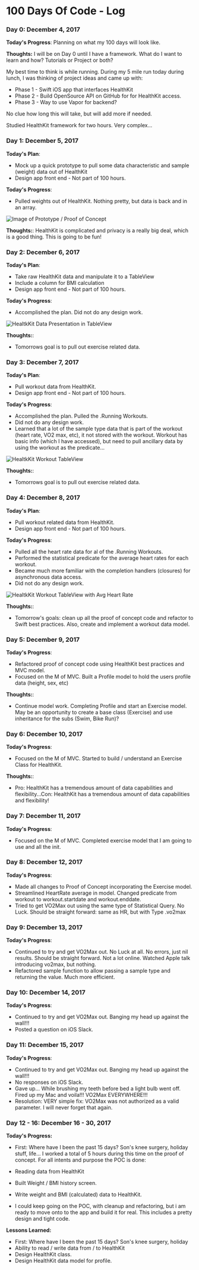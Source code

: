 # 100 Days Of Code - Log

### Day 0: December 4, 2017

**Today's Progress**: Planning on what my 100 days will look like.

**Thoughts:** I will be on Day 0 until I have a framework. What do I want to learn and how? Tutorials or Project or both?

My best time to think is while running. During my 5 mile run today during lunch, I was thinking of project ideas and came up with:
* Phase 1 - Swift iOS app that interfaces HealthKit
* Phase 2 - Build OpenSource API on GitHub for for HealthKit access.
* Phase 3 - Way to use Vapor for backend?

No clue how long this will take, but will add more if needed.

Studied HealthKit framework for two hours. Very complex...

### Day 1: December 5, 2017

**Today's Plan**:
* Mock up a quick prototype to pull some data characteristic and sample (weight) data out of HealthKit
* Design app front end - Not part of 100 hours.

**Today's Progress**:
* Pulled weights out of HealthKit. Nothing pretty, but data is back and in an array.

![Image of Prototype / Proof of Concept](https://richgabrielli.github.io/images/HealthKit-Proto.jpg)

**Thoughts:**:
HealthKit is complicated and privacy is a really big deal, which is a good thing. This is going to be fun!

### Day 2: December 6, 2017

**Today's Plan**:
* Take raw HealthKit data and manipulate it to a TableView
* Include a column for BMI calculation
* Design app front end - Not part of 100 hours.

**Today's Progress**:
* Accomplished the plan. Did not do any design work.

![HealtkKit Data Presentation in TableView](https://richgabrielli.github.io/images/HealthKit-Proto3.jpg)

**Thoughts:**:
* Tomorrows goal is to pull out exercise related data.

### Day 3: December 7, 2017

**Today's Plan**:
* Pull workout data from HealthKit.
* Design app front end - Not part of 100 hours.

**Today's Progress**:
* Accomplished the plan. Pulled the .Running Workouts.
* Did not do any design work.
* Learned that a lot of the sample type data that is part of the workout (heart rate, VO2 max, etc), it not stored with the workout. Workout has basic info (which I have accessed), but need to pull ancillary data by using the workout as the predicate...

![HealtkKit Workout  TableView](https://richgabrielli.github.io/images/HealthKit-Proto3.1.jpg)

**Thoughts:**:
* Tomorrows goal is to pull out exercise related data.

### Day 4: December 8, 2017

**Today's Plan**:
* Pull workout related data from HealthKit.
* Design app front end - Not part of 100 hours.

**Today's Progress**:
* Pulled all the heart rate data for al of the .Running Workouts.
* Performed the statistical predicate for the average heart rates for each workout.
* Became much more familiar with the completion handlers (closures) for asynchronous data access.
* Did not do any design work.

![HealtkKit Workout  TableView with Avg Heart Rate](https://richgabrielli.github.io/images/HealthKit-Proto4.jpg)

**Thoughts:**:
* Tomorrow's goals: clean up all the proof of concept code and refactor to Swift best practices. Also, create and implement a workout data model.

### Day 5: December 9, 2017

**Today's Progress**:
* Refactored proof of concept code using HealthKit best practices and MVC model.
* Focused on the M of MVC. Built a Profile model to hold the users profile data (height, sex, etc)

**Thoughts:**:
* Continue model work. Completing Profile and start an Exercise model. May be an opportunity to create a base class (Exercise) and use inheritance for the subs (Swim, Bike Run)?

### Day 6: December 10, 2017

**Today's Progress**:
* Focused on the M of MVC. Started to build / understand an Exercise Class for HealthKit.

**Thoughts:**:
* Pro: HealthKit has a tremendous amount of data capabilities and flexibility...Con: HealthKit has a tremendous amount of data capabilities and flexibility!

### Day 7: December 11, 2017

**Today's Progress**:
* Focused on the M of MVC. Completed exercise model that I am going to use and all the init.

### Day 8: December 12, 2017

**Today's Progress**:
* Made all changes to Proof of Concept incorporating the Exercise model.
* Streamlined HeartRate average in model. Changed predicate from workout to workout.startdate and workout.enddate.
* Tried to get VO2Max out using the same type of Statistical Query. No Luck. Should be straight forward: same as HR, but with Type .vo2max

### Day 9: December 13, 2017

**Today's Progress**:
* Continued to try and get VO2Max out. No Luck at all. No errors, just nil results. Should be straight forward. Not a lot online. Watched Apple talk introducing vo2max, but nothing.
* Refactored sample function to allow passing a sample type and returning the value. Much more efficient.

### Day 10: December 14, 2017

**Today's Progress**:
* Continued to try and get VO2Max out. Banging my head up against the wall!!!
* Posted a question on iOS Slack.

### Day 11: December 15, 2017

**Today's Progress**:
* Continued to try and get VO2Max out. Banging my head up against the wall!!!
* No responses on iOS Slack.
* Gave up... While brushing my teeth before bed a light bulb went off. Fired up my Mac and voila!!! VO2Max EVERYWHERE!!!
* Resolution: VERY simple fix: VO2Max was not authorized as a valid parameter. I will never forget that again.

### Day 12 - 16: December 16 - 30, 2017

**Today's Progress:**
* First: Where have I been the past 15 days? Son's knee surgery, holiday stuff, life... I worked a total of 5 hours during this time on the proof of concept. For all intents and purpose the POC is done:
* Reading data from HealthKit
* Built Weight / BMI history screen.
* Write weight and BMI (calculated) data to HealthKit.

* I could keep going on the POC, with cleanup and refactoring, but i am ready to move onto to the app and build it for real. This includes a pretty design and tight code.

**Lessons Learned:**
* First: Where have I been the past 15 days? Son's knee surgery, holiday
* Ability to read / write data from / to HealthKit
* Design HealthKit class.
* Design HealthKit data model for profile.
